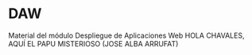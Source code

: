 # DAW
Material del módulo Despliegue de Aplicaciones Web
HOLA CHAVALES, AQUÍ EL PAPU MISTERIOSO (JOSE ALBA ARRUFAT)
